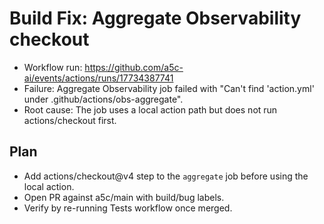 # Build Fix: Aggregate Observability checkout

- Workflow run: https://github.com/a5c-ai/events/actions/runs/17734387741
- Failure: Aggregate Observability job failed with "Can't find 'action.yml' under .github/actions/obs-aggregate".
- Root cause: The job uses a local action path but does not run actions/checkout first.

## Plan
- Add actions/checkout@v4 step to the `aggregate` job before using the local action.
- Open PR against a5c/main with build/bug labels.
- Verify by re-running Tests workflow once merged.
